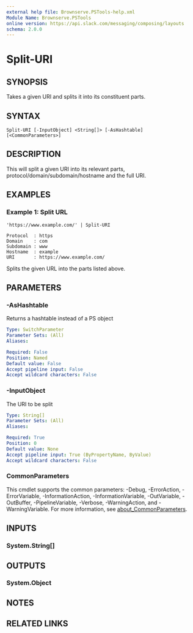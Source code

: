 ```yaml
---
external help file: Brownserve.PSTools-help.xml
Module Name: Brownserve.PSTools
online version: https://api.slack.com/messaging/composing/layouts
schema: 2.0.0
---
```


# Split-URI

## SYNOPSIS
Takes a given URI and splits it into its constituent parts.

## SYNTAX

```
Split-URI [-InputObject] <String[]> [-AsHashtable] [<CommonParameters>]
```

## DESCRIPTION
This will split a given URI into its relevant parts, protocol/domain/subdomain/hostname and the full URI.

## EXAMPLES

### Example 1: Split URL
```
'https://www.example.com/' | Split-URI

Protocol  : https
Domain    : com
Subdomain : www
Hostname  : example
URI       : https://www.example.com/
```

Splits the given URL into the parts listed above.

## PARAMETERS

### -AsHashtable
Returns a hashtable instead of a PS object

```yaml
Type: SwitchParameter
Parameter Sets: (All)
Aliases:

Required: False
Position: Named
Default value: False
Accept pipeline input: False
Accept wildcard characters: False
```

### -InputObject
The URI to be split

```yaml
Type: String[]
Parameter Sets: (All)
Aliases:

Required: True
Position: 0
Default value: None
Accept pipeline input: True (ByPropertyName, ByValue)
Accept wildcard characters: False
```

### CommonParameters
This cmdlet supports the common parameters: -Debug, -ErrorAction, -ErrorVariable, -InformationAction, -InformationVariable, -OutVariable, -OutBuffer, -PipelineVariable, -Verbose, -WarningAction, and -WarningVariable. For more information, see [about_CommonParameters](http://go.microsoft.com/fwlink/?LinkID=113216).

## INPUTS

### System.String[]
## OUTPUTS

### System.Object
## NOTES

## RELATED LINKS

